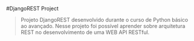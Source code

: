 #DjangoREST Project 

> Projeto DjangoREST desenvolvido durante o curso de Python básico ao avançado. Nesse projeto foi possível aprender sobre arquitetura REST no desenvolvimento de uma WEB API RESTful.
